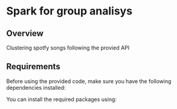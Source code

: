 # Spark for group analisys

## Overview

Clustering spotfy songs following the provied API

## Requirements

Before using the provided code, make sure you have the following dependencies installed:


You can install the required packages using:

```bash

